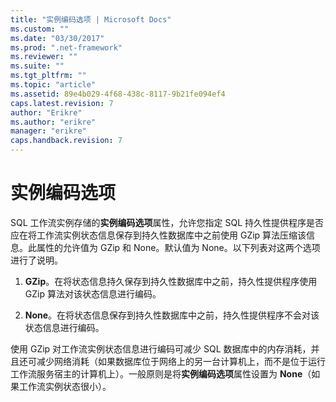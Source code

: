 ```yaml
---
title: "实例编码选项 | Microsoft Docs"
ms.custom: ""
ms.date: "03/30/2017"
ms.prod: ".net-framework"
ms.reviewer: ""
ms.suite: ""
ms.tgt_pltfrm: ""
ms.topic: "article"
ms.assetid: 89e4b029-4f68-438c-8117-9b21fe094ef4
caps.latest.revision: 7
author: "Erikre"
ms.author: "erikre"
manager: "erikre"
caps.handback.revision: 7
---
```

# 实例编码选项
SQL 工作流实例存储的**实例编码选项**属性，允许您指定 SQL 持久性提供程序是否应在将工作流实例状态信息保存到持久性数据库中之前使用 GZip 算法压缩该信息。此属性的允许值为 GZip 和 None。默认值为 None。以下列表对这两个选项进行了说明。  
  
1.  **GZip**。在将状态信息持久保存到持久性数据库中之前，持久性提供程序使用 GZip 算法对该状态信息进行编码。  
  
2.  **None**。在将状态信息保存到持久性数据库中之前，持久性提供程序不会对该状态信息进行编码。  
  
 使用 GZip 对工作流实例状态信息进行编码可减少 SQL 数据库中的内存消耗，并且还可减少网络消耗（如果数据库位于网络上的另一台计算机上，而不是位于运行工作流服务宿主的计算机上）。一般原则是将**实例编码选项**属性设置为 **None**（如果工作流实例状态很小）。